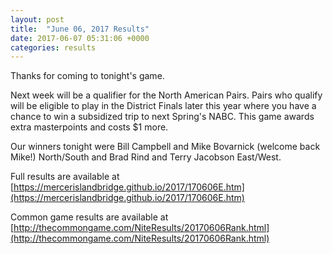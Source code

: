 ```yaml
---
layout: post
title:  "June 06, 2017 Results"
date: 2017-06-07 05:31:06 +0000
categories: results
---
```

Thanks for coming to tonight's game.

Next week will be a qualifier for the North American Pairs. Pairs who qualify will be eligible to play in the District Finals later this year where you have a chance to win a subsidized trip to next Spring's NABC. This game awards extra masterpoints and costs $1 more.

Our winners tonight were Bill Campbell and Mike Bovarnick (welcome back Mike!) North/South and Brad Rind and Terry Jacobson East/West.

Full results are available at [https://mercerislandbridge.github.io/2017/170606E.htm](https://mercerislandbridge.github.io/2017/170606E.htm)

Common game results are available at [http://thecommongame.com/NiteResults/20170606Rank.html](http://thecommongame.com/NiteResults/20170606Rank.html)

